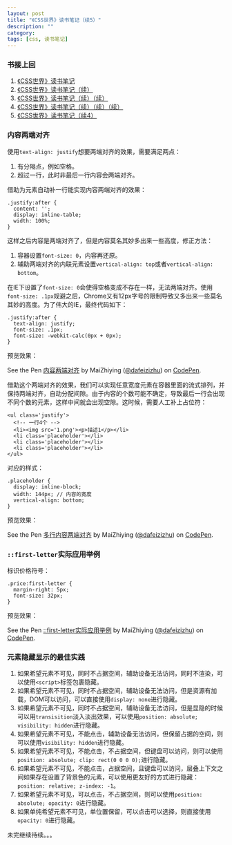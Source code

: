 ```yaml
---
layout: post
title: "《CSS世界》读书笔记（续5）"
description: ""
category: 
tags: [css, 读书笔记]
---
```


<script async src="https://static.codepen.io/assets/embed/ei.js"></script>

### 书接上回

1. [《CSS世界》读书笔记](/posts/2018/06/22/css-world-summary.html)
2. [《CSS世界》读书笔记（续）](/posts/2018/06/29/css-world-summary.html)
3. [《CSS世界》读书笔记（续）（续）](/posts/2018/07/16/css-world-summary.html)
4. [《CSS世界》读书笔记（续）（续）（续）](/posts/2018/07/23/css-world-summary.html)
5. [《CSS世界》读书笔记（续4）](/posts/2018/07/30/css-world-summary.html)

### 内容两端对齐

使用`text-align: justify`想要两端对齐的效果，需要满足两点：

1. 有分隔点，例如空格。
2. 超过一行，此时非最后一行内容会两端对齐。

借助为元素自动补一行能实现内容两端对齐的效果：

    .justify:after {
      content: '';
      display: inline-table;
      width: 100%;
    }

这样之后内容是两端对齐了，但是内容莫名其妙多出来一些高度，修正方法：

1. 容器设置`font-size: 0`，内容再还原。
2. 辅助两端对齐的内联元素设置`vertical-align: top`或者`vertical-align: bottom`。

在IE下设置了`font-size: 0`会使得空格变成不存在一样，无法两端对齐。使用`font-size: .1px`规避之后，Chrome又有12px字号的限制导致又多出来一些莫名其妙的高度。为了伟大的IE，最终代码如下：

    .justify:after {
      text-align: justify;
      font-size: .1px;
      font-size: -webkit-calc(0px + 0px);
    }

预览效果：

<p data-height="265" data-theme-id="0" data-slug-hash="ZjMvRX" data-default-tab="css,result" data-user="dafeizizhu" data-pen-title="内容两端对齐" class="codepen">See the Pen <a href="https://codepen.io/dafeizizhu/pen/ZjMvRX/">内容两端对齐</a> by MaiZhiying (<a href="https://codepen.io/dafeizizhu">@dafeizizhu</a>) on <a href="https://codepen.io">CodePen</a>.</p>

借助这个两端对齐的效果，我们可以实现任意宽度元素在容器里面的流式排列，并保持两端对齐，自动分配间隙。由于内容的个数可能不确定，导致最后一行会出现不同个数的元素，这样中间就会出现空隙。这时候，需要人工补上占位符：

    <ul class='justify'>
      <!-- 一行4个 -->
      <li><img src='1.png'><p>描述1</p></li>
      <li class='placeholder'></li>
      <li class='placeholder'></li>
      <li class='placeholder'></li>
    </ul>

对应的样式：

    .placeholder {
      display: inline-block;
      width: 144px; // 内容的宽度
      vertical-align: bottom;
    }

预览效果：

<p data-height="265" data-theme-id="0" data-slug-hash="ZjMvRX" data-default-tab="html,result" data-user="dafeizizhu" data-pen-title="多行内容两端对齐" class="codepen">See the Pen <a href="https://codepen.io/dafeizizhu/pen/ZjMvRX/">多行内容两端对齐</a> by MaiZhiying (<a href="https://codepen.io/dafeizizhu">@dafeizizhu</a>) on <a href="https://codepen.io">CodePen</a>.</p>

### `::first-letter`实际应用举例

标识价格符号：

    .price:first-letter {
      margin-right: 5px;
      font-size: 32px;
    }

预览效果：

<p data-height="265" data-theme-id="0" data-slug-hash="PBdQYN" data-default-tab="css,result" data-user="dafeizizhu" data-pen-title="::first-letter实际应用举例" class="codepen">See the Pen <a href="https://codepen.io/dafeizizhu/pen/PBdQYN/">::first-letter实际应用举例</a> by MaiZhiying (<a href="https://codepen.io/dafeizizhu">@dafeizizhu</a>) on <a href="https://codepen.io">CodePen</a>.</p>

### 元素隐藏显示的最佳实践

1. 如果希望元素不可见，同时不占据空间，辅助设备无法访问，同时不渲染，可以使用`<script>`标签包裹隐藏。
2. 如果希望元素不可见，同时不占据空间，辅助设备无法访问，但是资源有加载，DOM可以访问，可以直接使用`display: none`进行隐藏。
3. 如果希望元素不可见，同时不占据空间，辅助设备无法访问，但是显隐的时候可以用`transisition`淡入淡出效果，可以使用`position: absolute; visibility: hidden`进行隐藏。
4. 如果希望元素不可见，不能点击，辅助设备无法访问，但保留占据的空间，则可以使用`visibility: hidden`进行隐藏。
5. 如果希望元素不可见，不能点击，不占据空间，但键盘可以访问，则可以使用`position: absolute; clip: rect(0 0 0 0);`进行隐藏。
6. 如果希望元素不可见，不能点击，占据空间，且键盘可以访问，层叠上下文之间如果存在设置了背景色的元素，可以使用更友好的方式进行隐藏：`position: relative; z-index: -1`。
7. 如果希望元素不可见，可以点击，不占据空间，则可以使用`position: absolute; opacity: 0`进行隐藏。
8. 如果单纯希望元素不可见，单位置保留，可以点击可以选择，则直接使用`opacity: 0`进行隐藏。

未完继续待续。。。
